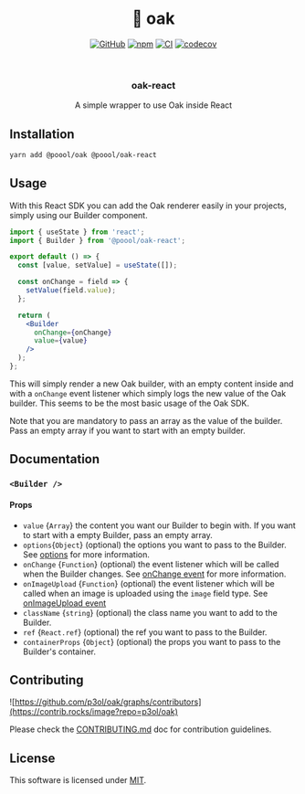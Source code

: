 <div align="center">

<h1>🌳 oak</h1>

[![GitHub](https://img.shields.io/github/license/p3ol/oak.svg)](https://github.com/p3ol/oak)
[![npm](https://img.shields.io/npm/v/@poool/oak-react.svg)](https://www.npmjs.com/package/@poool/oak-react)
[![CI](https://github.com/p3ol/oak/actions/workflows/ci.yml/badge.svg)](https://github.com/p3ol/oak/actions/workflows/ci.yml)
[![codecov](https://codecov.io/gh/p3ol/oak/branch/master/graph/badge.svg)](https://codecov.io/gh/p3ol/oak)

<br />
<h3>oak-react</h3>
<p>A simple wrapper to use Oak inside React</p>

</div>

## Installation

```bash
yarn add @poool/oak @poool/oak-react
```

## Usage

With this React SDK you can add the Oak renderer easily in your projects, simply using our Builder component.

```jsx
import { useState } from 'react';
import { Builder } from '@poool/oak-react';

export default () => {
  const [value, setValue] = useState([]);

  const onChange = field => {
    setValue(field.value);
  };

  return (
    <Builder
      onChange={onChange}
      value={value}
    />
  );
};
```

This will simply render a new Oak builder, with an empty content inside and with a `onChange` event listener which simply logs the new value of the Oak builder. This seems to be the most basic usage of the Oak SDK.

Note that you are mandatory to pass an array as the value of the builder. Pass an empty array if you want to start with an empty builder.

## Documentation

### `<Builder />`

#### Props

- `value` {`Array`} the content you want our Builder to begin with. If you want to start with a empty Builder, pass an empty array.
- `options`{`Object`} (optional) the options you want to pass to the Builder. See [options](https://github.com/p3ol/oak/tree/chore/docs/packages/oak#options) for more information.
- `onChange` {`Function`} (optional) the event listener which will be called when the Builder changes. See [onChange event](https://github.com/p3ol/oak/tree/chore/docs/packages/oak#onchange) for more information.
- `onImageUpload` {`Function`} (optional) the event listener which will be called when an image is uploaded using the `image` field type. See [onImageUpload event](https://github.com/p3ol/oak/tree/chore/docs/packages/oak#onimageupload)
- `className` {`string`} (optional) the class name you want to add to the Builder.
- `ref` {`React.ref`} (optional) the ref you want to pass to the Builder.
- `containerProps` {`Object`} (optional) the props you want to pass to the Builder's container.


## Contributing

![https://github.com/p3ol/oak/graphs/contributors](https://contrib.rocks/image?repo=p3ol/oak)

Please check the [CONTRIBUTING.md](https://github.com/p3ol/oak/blob/master/CONTRIBUTING.md) doc for contribution guidelines.

## License

This software is licensed under [MIT](https://github.com/p3ol/oak/blob/master/LICENSE).
